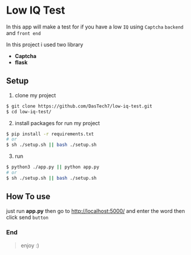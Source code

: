 # Low IQ Test

In this app will make a test for if you have a low `IQ` using `Captcha`
`backend` and `front end`

In this project i used two library
* **Captcha**
* **flask**

## Setup
1. clone my project
```bash
$ git clone https://github.com/DasTech7/low-iq-test.git
$ cd low-iq-test/
```
2. install packages for run my project
```bash
$ pip install -r requirements.txt
# or
$ sh ./setup.sh || bash ./setup.sh
```
3. run
```bash
$ python3 ./app.py || python app.py
# or
$ sh ./setup.sh || bash ./setup.sh
```

## How To use
just run **__app.py__** then go to [http://localhost:5000/](http://localhost:5000/)
and enter the word then click send `button`

### End

> enjoy :)